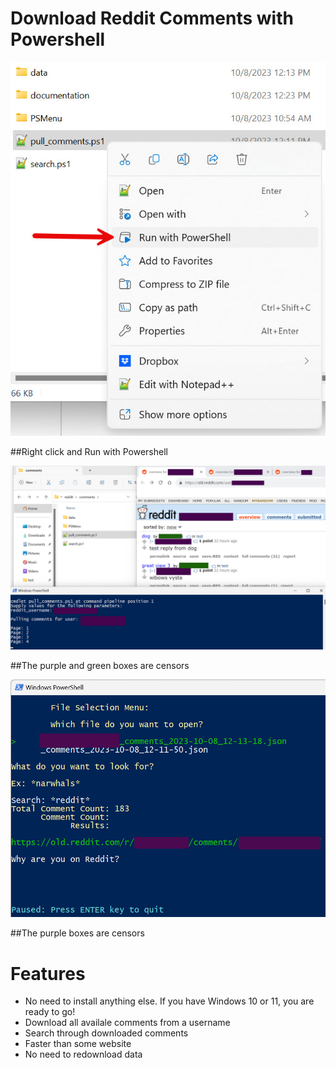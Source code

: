 # Download Reddit Comments with Powershell

![Picture 3](https://github.com/GordonVi/reddit_comments_powershell/blob/main/documentation/reddit_comment_powershell_3.jpg?raw=true)

##Right click and Run with Powershell

![Picture 1](https://github.com/GordonVi/reddit_comments_powershell/blob/main/documentation/reddit_comment_powershell_1.jpg?raw=true)

##The purple and green boxes are censors

![Picture 2](https://github.com/GordonVi/reddit_comments_powershell/blob/main/documentation/reddit_comment_powershell_2.jpg?raw=true)

##The purple boxes are censors

# Features

- No need to install anything else. If you have Windows 10 or 11, you are ready to go!
- Download all availale comments from a username
- Search through downloaded comments 
- Faster than some website
- No need to redownload data
